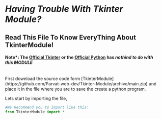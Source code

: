 # _Having Trouble With Tkinter Module?_<br/>
## Read This File To Know EveryThing About TkinterModule!
#### Note*: The [Official Tkinter](https://docs.python.org/3/library/tkinter.html) or the [Official Python](https://www.python.org) has *nothind to do with this MODULE*
<br/>
First download the source code form [TkinterModule](https://github.com/Parvat-web-dev/Tkinter-Module/archive/main.zip) and place it in the file where you are to save the create a python program.

Lets start by importing the file,
```python
#We Recommend you to import like this:
from TkinterModule import *
```
